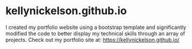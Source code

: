 # kellynickelson.github.io

I created my portfolio website using a bootstrap template and significantly modified the code to better display my technical skills through an array of projects.
Check out my portfolio site at: https://kellynickelson.github.io/

